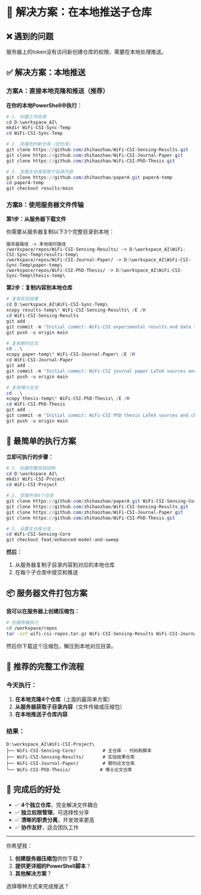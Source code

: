 # 🔧 解决方案：在本地推送子仓库

## ❌ 遇到的问题
服务器上的token没有访问新创建仓库的权限，需要在本地处理推送。

## ✅ 解决方案：本地推送

### 方案A：直接本地克隆和推送（推荐）

**在你的本地PowerShell中执行：**

```powershell
# 1. 创建工作目录
cd D:\workspace_AI\
mkdir WiFi-CSI-Sync-Temp
cd WiFi-CSI-Sync-Temp

# 2. 克隆你的新仓库（空仓库）
git clone https://github.com/zhihaozhao/WiFi-CSI-Sensing-Results.git
git clone https://github.com/zhihaozhao/WiFi-CSI-Journal-Paper.git  
git clone https://github.com/zhihaozhao/WiFi-CSI-PhD-Thesis.git

# 3. 克隆主仓库获取子目录内容
git clone https://github.com/zhihaozhao/paperA.git paperA-temp
cd paperA-temp
git checkout results/main
```

### 方案B：使用服务器文件传输

**第1步：从服务器下载文件**

你需要从服务器复制以下3个完整目录到本地：

```
服务器路径 -> 本地临时路径
/workspace/repos/WiFi-CSI-Sensing-Results/ -> D:\workspace_AI\WiFi-CSI-Sync-Temp\results-temp\
/workspace/repos/WiFi-CSI-Journal-Paper/ -> D:\workspace_AI\WiFi-CSI-Sync-Temp\paper-temp\
/workspace/repos/WiFi-CSI-PhD-Thesis/ -> D:\workspace_AI\WiFi-CSI-Sync-Temp\thesis-temp\
```

**第2步：复制内容到本地仓库**

```powershell
# 复制实验结果
cd D:\workspace_AI\WiFi-CSI-Sync-Temp\
xcopy results-temp\* WiFi-CSI-Sensing-Results\ /E /H
cd WiFi-CSI-Sensing-Results
git add .
git commit -m "Initial commit: WiFi-CSI experimental results and data tables"
git push -u origin main

# 复制期刊论文
cd ..\
xcopy paper-temp\* WiFi-CSI-Journal-Paper\ /E /H  
cd WiFi-CSI-Journal-Paper
git add .
git commit -m "Initial commit: WiFi-CSI journal paper LaTeX sources and references"
git push -u origin main

# 复制博士论文
cd ..\
xcopy thesis-temp\* WiFi-CSI-PhD-Thesis\ /E /H
cd WiFi-CSI-PhD-Thesis  
git add .
git commit -m "Initial commit: WiFi-CSI PhD thesis LaTeX sources and chapters"
git push -u origin main
```

## 🎯 最简单的执行方案

**立即可执行的步骤：**

```powershell
# 1. 创建完整项目结构
cd D:\workspace_AI\
mkdir WiFi-CSI-Project
cd WiFi-CSI-Project

# 2. 克隆所有4个仓库
git clone https://github.com/zhihaozhao/paperA.git WiFi-CSI-Sensing-Core
git clone https://github.com/zhihaozhao/WiFi-CSI-Sensing-Results.git  
git clone https://github.com/zhihaozhao/WiFi-CSI-Journal-Paper.git
git clone https://github.com/zhihaozhao/WiFi-CSI-PhD-Thesis.git

# 3. 设置主仓库分支
cd WiFi-CSI-Sensing-Core
git checkout feat/enhanced-model-and-sweep
```

**然后：**
1. 从服务器复制子目录内容到对应的本地仓库
2. 在每个子仓库中提交和推送

## 📦 服务器文件打包方案

**我可以在服务器上创建压缩包：**

```bash
# 在服务器执行
cd /workspace/repos
tar -czf wifi-csi-repos.tar.gz WiFi-CSI-Sensing-Results WiFi-CSI-Journal-Paper WiFi-CSI-PhD-Thesis
```

然后你下载这个压缩包，解压到本地对应目录。

## 🔄 推荐的完整工作流程

### 今天执行：
1. **在本地克隆4个仓库**（上面的最简单方案）
2. **从服务器获取子目录内容**（文件传输或压缩包）
3. **在本地推送子仓库内容**

### 结果：
```
D:\workspace_AI\WiFi-CSI-Project\
├── WiFi-CSI-Sensing-Core/          # 主仓库 - 代码和脚本
├── WiFi-CSI-Sensing-Results/       # 实验结果仓库
├── WiFi-CSI-Journal-Paper/         # 期刊论文仓库  
└── WiFi-CSI-PhD-Thesis/           # 博士论文仓库
```

## 🎉 完成后的好处

- ✅ **4个独立仓库**，完全解决文件耦合
- ✅ **独立权限管理**，可选择性分享
- ✅ **清晰的职责分离**，开发效率更高
- ✅ **协作友好**，适合团队工作

---

你希望我：
1. **创建服务器压缩包**供你下载？
2. **提供更详细的PowerShell脚本**？
3. **其他解决方案**？

选择哪种方式来完成推送？